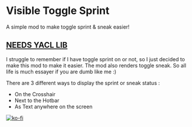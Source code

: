 # Visible Toggle Sprint
A simple mod to make toggle sprint & sneak easier!

## [NEEDS YACL LIB](https://modrinth.com/mod/yacl)

I struggle to remember if I have toggle sprint on or not, so I just decided to make this mod to make it easier.
The mod also renders toggle sneak. So all life is much essayer if you are dumb like me :)

There are 3 different ways to display the sprint or sneak status : 
- On the Crosshair
- Next to the Hotbar
- As Text anywhere on the screen

[![ko-fi](https://ko-fi.com/img/githubbutton_sm.svg)](https://ko-fi.com/M4M7DWJCH)
